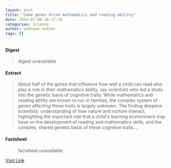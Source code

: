 ```yaml
---
layout: post
title: "Same genes drive mathematics and reading ability"
date: 2014-07-08 16:17:24
categories: Science
author: unknown author
tags: []
---
```



#### Digest
>digest unavailable

#### Extract
>About half of the genes that influence how well a child can read also play a role in their mathematics ability, say scientists who led a study into the genetic basis of cognitive traits. While mathematics and reading ability are known to run in families, the complex system of genes affecting these traits is largely unknown. The finding deepens scientists' understanding of how nature and nurture interact, highlighting the important role that a child's learning environment may have on the development of reading and mathematics skills, and the complex, shared genetic basis of these cognitive traits....

#### Factsheet
>factsheet unavailable

[Visit Link](http://feeds.sciencedaily.com/~r/sciencedaily/~3/3QoT23GwQuk/140708121724.htm)


